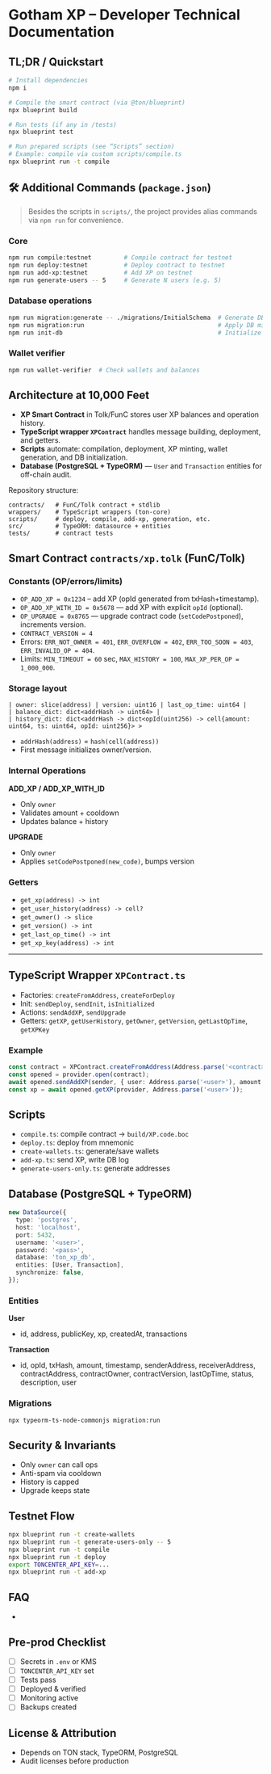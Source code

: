 # Gotham XP – Developer Technical Documentation

## TL;DR / Quickstart

```bash
# Install dependencies
npm i

# Compile the smart contract (via @ton/blueprint)
npx blueprint build

# Run tests (if any in /tests)
npx blueprint test

# Run prepared scripts (see “Scripts” section)
# Example: compile via custom scripts/compile.ts
npx blueprint run -t compile
```

## 🛠️ Additional Commands (`package.json`)

> Besides the scripts in `scripts/`, the project provides alias commands via `npm run` for convenience.

### Core
```bash
npm run compile:testnet         # Compile contract for testnet
npm run deploy:testnet          # Deploy contract to testnet
npm run add-xp:testnet          # Add XP on testnet
npm run generate-users -- 5     # Generate N users (e.g. 5)
```

### Database operations
```bash
npm run migration:generate -- ./migrations/InitialSchema  # Generate DB migration
npm run migration:run                                     # Apply DB migrations
npm run init-db                                           # Initialize database (first run)
```

### Wallet verifier
```bash
npm run wallet-verifier  # Check wallets and balances
```

## Architecture at 10,000 Feet

- **XP Smart Contract** in Tolk/FunC stores user XP balances and operation history.
- **TypeScript wrapper `XPContract`** handles message building, deployment, and getters.
- **Scripts** automate: compilation, deployment, XP minting, wallet generation, and DB initialization.
- **Database (PostgreSQL + TypeORM)** — `User` and `Transaction` entities for off-chain audit.

Repository structure:
```
contracts/   # FunC/Tolk contract + stdlib
wrappers/    # TypeScript wrappers (ton-core)
scripts/     # deploy, compile, add-xp, generation, etc.
src/         # TypeORM: datasource + entities
tests/       # contract tests
```


## Smart Contract `contracts/xp.tolk` (FunC/Tolk)

### Constants (OP/errors/limits)

- `OP_ADD_XP = 0x1234` – add XP (opId generated from txHash+timestamp).
- `OP_ADD_XP_WITH_ID = 0x5678` — add XP with explicit `opId` (optional).
- `OP_UPGRADE = 0x8765` — upgrade contract code (`setCodePostponed`), increments version.
- `CONTRACT_VERSION = 4`
- Errors: `ERR_NOT_OWNER = 401`, `ERR_OVERFLOW = 402`, `ERR_TOO_SOON = 403`, `ERR_INVALID_OP = 404`.
- Limits: `MIN_TIMEOUT = 60` sec, `MAX_HISTORY = 100`, `MAX_XP_PER_OP = 1_000_000`.

### Storage layout
```
| owner: slice(address) | version: uint16 | last_op_time: uint64 |
| balance_dict: dict<addrHash -> uint64> |
| history_dict: dict<addrHash -> dict<opId(uint256) -> cell{amount: uint64, ts: uint64, opId: uint256}> >
```

- `addrHash(address)` = `hash(cell(address))`
- First message initializes owner/version.

### Internal Operations

**ADD_XP / ADD_XP_WITH_ID**
- Only `owner`
- Validates amount + cooldown
- Updates balance + history

**UPGRADE**
- Only `owner`
- Applies `setCodePostponed(new_code)`, bumps version

### Getters
- `get_xp(address) -> int`
- `get_user_history(address) -> cell?`
- `get_owner() -> slice`
- `get_version() -> int`
- `get_last_op_time() -> int`
- `get_xp_key(address) -> int`

---

## TypeScript Wrapper `XPContract.ts`

- Factories: `createFromAddress`, `createForDeploy`
- Init: `sendDeploy`, `sendInit`, `isInitialized`
- Actions: `sendAddXP`, `sendUpgrade`
- Getters: `getXP`, `getUserHistory`, `getOwner`, `getVersion`, `getLastOpTime`, `getXPKey`

### Example
```ts
const contract = XPContract.createFromAddress(Address.parse('<contract>'));
const opened = provider.open(contract);
await opened.sendAddXP(sender, { user: Address.parse('<user>'), amount: 100n });
const xp = await opened.getXP(provider, Address.parse('<user>'));
```

## Scripts

- `compile.ts`: compile contract → `build/XP.code.boc`
- `deploy.ts`: deploy from mnemonic
- `create-wallets.ts`: generate/save wallets
- `add-xp.ts`: send XP, write DB log
- `generate-users-only.ts`: generate addresses


## Database (PostgreSQL + TypeORM)

```ts
new DataSource({
  type: 'postgres',
  host: 'localhost',
  port: 5432,
  username: '<user>',
  password: '<pass>',
  database: 'ton_xp_db',
  entities: [User, Transaction],
  synchronize: false,
});
```

### Entities

**User**
- id, address, publicKey, xp, createdAt, transactions

**Transaction**
- id, opId, txHash, amount, timestamp, senderAddress, receiverAddress,
  contractAddress, contractOwner, contractVersion, lastOpTime, status, description, user

### Migrations
```bash
npx typeorm-ts-node-commonjs migration:run
```

## Security & Invariants

- Only `owner` can call ops
- Anti-spam via cooldown
- History is capped
- Upgrade keeps state


## Testnet Flow

```bash
npx blueprint run -t create-wallets
npx blueprint run -t generate-users-only -- 5
npx blueprint run -t compile
npx blueprint run -t deploy
export TONCENTER_API_KEY=...
npx blueprint run -t add-xp
```

## FAQ

-

## Pre-prod Checklist

- [ ] Secrets in `.env` or KMS  
- [ ] `TONCENTER_API_KEY` set  
- [ ] Tests pass  
- [ ] Deployed & verified  
- [ ] Monitoring active  
- [ ] Backups created

## License & Attribution

- Depends on TON stack, TypeORM, PostgreSQL
- Audit licenses before production